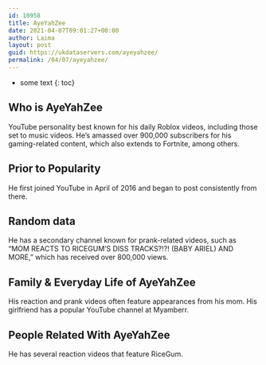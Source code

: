 ```yaml
---
id: 10958
title: AyeYahZee
date: 2021-04-07T09:01:27+00:00
author: Laima
layout: post
guid: https://ukdataservers.com/ayeyahzee/
permalink: /04/07/ayeyahzee/
---
```


* some text
{: toc}


## Who is AyeYahZee
                  
                  
                  
YouTube personality best known for his daily Roblox videos, including those set to music videos. He&#8217;s amassed over 900,000 subscribers for his gaming-related content, which also extends to Fortnite, among others.
                  
              
            
              
            
                
                
                
## Prior to Popularity
                  
                  
                  
He first joined YouTube in April of 2016 and began to post consistently from there.
                  
              
            
              
            
                
                
                
## Random data
                  
                  
                  
He has a secondary channel known for prank-related videos, such as &#8220;MOM REACTS TO RICEGUM&#8217;S DISS TRACKS?!?! (BABY ARIEL) AND MORE,&#8221; which has received over 800,000 views. 
                  
              
            
              
            
                
                
                
## Family & Everyday Life of AyeYahZee
                  
                  
                  
His reaction and prank videos often feature appearances from his mom. His girlfriend has a popular YouTube channel at Myamberr.
                  
              
            
              
            
                
                
                
## People Related With AyeYahZee
                  
                  
                  
He has several reaction videos that feature RiceGum. 
                  
              
            
              
            
                
              
            
              
              
            
            
              
            
          
          
          